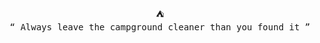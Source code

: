 
<p align="center">
  <samp>
    ⛺️<br>
    “ Always leave the campground cleaner than you found it  ”
  </samp>
</p>

<!--
<a href="https://github.com/ngseke">
  <img align="center" src="https://github-readme-stats.vercel.app/api?username=ngseke&count_private=true&theme=great-gatsby&show_icons=true&border_radius=16&hide_border=true&bg_color=30,1e1e1e,000000" />
</a>

<a href="https://github.com/ngseke">
  <img align="center" src="https://github-readme-stats.vercel.app/api/top-langs/?username=ngseke&layout=compact&hide=c%2B%2B&langs_count=9&theme=great-gatsby&border_radius=16&hide_border=true&bg_color=30,1e1e1e,000000" />
</a>

-->

